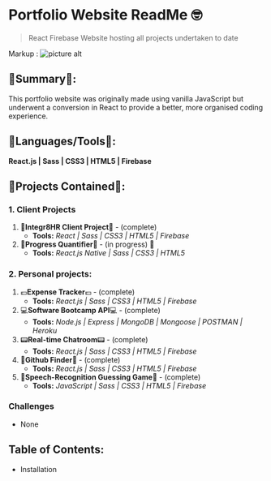 
# Portfolio Website ReadMe :nerd_face:
> React Firebase Website hosting all projects undertaken to date

Markup : ![picture alt](http://via.placeholder.com/200x150 "Title is optional")

## :satellite:Summary:satellite::
This portfolio website was originally made using vanilla JavaScript but underwent a conversion in React to provide a better, more organised coding experience.

## :hammer:Languages/Tools:hammer::
__React.js | Sass | CSS3 | HTML5 | Firebase__

## :orange_book:Projects Contained:orange_book::
### 1. Client Projects
1. :office:__Integr8HR Client Project__:office: - (complete) 
   - __Tools:__ _React | Sass | CSS3 | HTML5 | Firebase_
2. :seedling:__Progress Quantifier__:seedling: - (in progress) :movie_camera:
   - __Tools:__ _React.js Native | Sass | CSS3 | HTML5_

### 2. Personal projects:
1. :pound:__Expense Tracker__:pound:  - (complete) 
   - __Tools:__ _React.js | Sass | CSS3 | HTML5 | Firebase_
2. :computer:__Software Bootcamp API__:computer: - (complete) 
   - __Tools:__ _Node.js | Express | MongoDB | Mongoose | POSTMAN | Heroku_
3. :pager:__Real-time Chatroom__:pager:  - (complete) 
   - __Tools:__ _React.js | Sass | CSS3 | HTML5 | Firebase_
4. :flashlight:__Github Finder__:flashlight:  - (complete) 
   - __Tools:__ _React.js | Sass | CSS3 | HTML5 | Firebase_
5. :loudspeaker:__Speech-Recognition Guessing Game__:loudspeaker:  - (complete) 
   - __Tools:__ _JavaScript | Sass | CSS3 | HTML5 | Firebase_

### Challenges
- None

## Table of Contents:
- Installation

